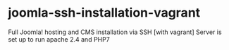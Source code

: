 # joomla-ssh-installation-vagrant
Full Joomla! hosting and CMS installation via SSH [with vagrant]
Server is set up to run apache 2.4 and PHP7
